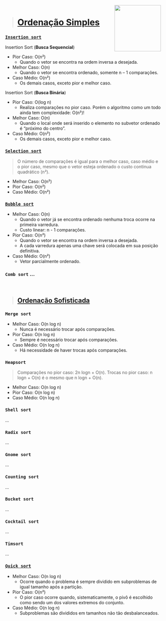 <img align="right" width="150" src="https://media2.giphy.com/media/ZtwEXtGMG80xWetwUb/giphy.gif?cid=ecf05e47cdshqjx6qovpt85097s24b6l964stqes0ard1zfj&rid=giphy.gif&ct=g"/>

> # [Ordenação Simples](https://github.com/Gustavo-Lopez-Flores/sorting-algorithms/tree/main/Ordenacao%20Basica)

### [`Insertion sort`](https://github.com/Gustavo-Lopez-Flores/sorting-algorithms/blob/main/Ordenacao%20Basica/Insertion-Sort.c) <br>

Insertion Sort (**Busca Sequencial**) 
- Pior Caso: O(n²)
  - Quando o vetor se encontra na ordem inversa a desejada.
- Melhor Caso: O(n)
  - Quando o vetor se encontra ordenado, somente n – 1 comparações.
- Caso Médio: O(n²)
  - Os demais casos, exceto pior e melhor caso.

Insertion Sort (**Busca Binária**)
- Pior Caso: O(log n) 
  - Realiza comparações no pior caso. Porém o algoritmo como um todo ainda tem complexidade: O(n²)!
- Melhor Caso: O(n)
  - Quando o local onde será inserido o elemento no subvetor ordenado é “próximo do centro”.
- Caso Médio: O(n²)
  - Os demais casos, exceto pior e melhor caso.

### [`Selection sort`](https://github.com/Gustavo-Lopez-Flores/sorting-algorithms/blob/main/Ordenacao%20Basica/Selection-Sort.c) <br>
> O número de comparações é igual para o melhor caso, caso médio e o pior caso, mesmo que o vetor esteja ordenado o custo continua quadrático (n²).
- Melhor Caso: O(n²)
- Pior Caso: O(n²)
- Caso Médio: O(n²)

### [`Bubble sort`](https://github.com/Gustavo-Lopez-Flores/sorting-algorithms/blob/main/Ordenacao%20Basica/Bubble-Sort.c) <br>
- Melhor Caso: O(n)
  - Quando o vetor já se encontra ordenado nenhuma troca ocorre na
  primeira varredura.
  - Custo linear: n - 1 comparações.
- Pior Caso: O(n²)
  - Quando o vetor se encontra na ordem inversa a desejada.
  - A cada varredura apenas uma chave será colocada em sua posição definitiva.
- Caso Médio: O(n²)
  - Vetor parcialmente ordenado.

### `Comb sort` ...
<br>
  
> ## [Ordenação Sofisticada](https://github.com/Gustavo-Lopez-Flores/sorting-algorithms/tree/main/Ordenacao%20Sofisticada)

### `Merge sort` <br>
- Melhor Caso: O(n log n)
  - Nunca é necessário trocar após comparações.
- Pior Caso: O(n log n)
  - Sempre é necessário trocar após comparações.
- Caso Médio: O(n log n) 
  - Há necessidade de haver trocas após comparações.
  
### `Heapsort` <br>
> Comparações no pior caso: 2n logn + O(n). Trocas no pior caso: n logn + O(n) é o mesmo que n logn + O(n).
- Melhor Caso: O(n log n)
- Pior Caso: O(n log n)
- Caso Médio: O(n log n) 

### `Shell sort`
...
<br>

### `Radix sort` 
...
<br>

### `Gnome sort`
...
<br>

### `Counting sort`
...
<br>

### `Bucket sort`
...
<br>

### `Cocktail sort`
...
<br>

### `Timsort`
...
<br>

### [`Quick sort`](https://github.com/Gustavo-Lopez-Flores/sorting-algorithms/blob/main/Ordenacao%20Sofisticada/Quick-Sort.c) <br>
- Melhor Caso: O(n log n)
  - Ocorre quando o problema é sempre dividido em subproblemas de igual tamanho após a partição.
- Pior Caso: O(n²)
  - O pior caso ocorre quando, sistematicamente, o pivô é escolhido como sendo um dos valores extremos do conjunto.
- Caso Médio: O(n log n)
  - Subproblemas são divididos em tamanhos não tão desbalanceados.
